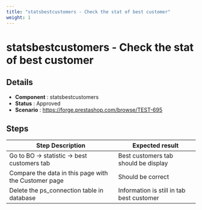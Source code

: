 ```yaml
---
title: "statsbestcustomers - Check the stat of best customer"
weight: 1
---
```


# statsbestcustomers - Check the stat of best customer
## Details
* **Component** : statsbestcustomers
* **Status** : Approved
* **Scenario** : https://forge.prestashop.com/browse/TEST-695

## Steps
| Step Description | Expected result |
| ----- | ----- |
| Go to BO -> statistic -> best customers tab | Best customers tab should be display |
| Compare the data in this page with the Customer page | Should be correct |
| Delete the ps_connection table in database | Information is still in tab best customer |